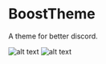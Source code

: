 # BoostTheme

A theme for better discord.

![alt text](https://cdn.discordapp.com/attachments/635532819275186186/978703867510423602/Main.png?size=4096)
![alt text](https://cdn.discordapp.com/attachments/635532819275186186/978703868089233489/Channel.png?size=4096)
